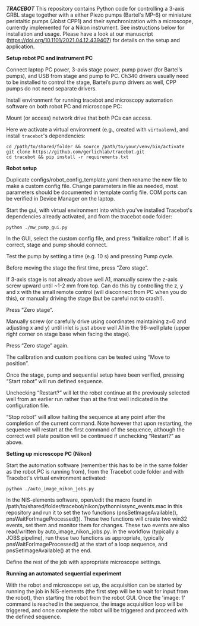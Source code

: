 ***TRACEBOT***
This repository contains Python code for controlling a 3-axis GRBL stage together with a either Piezo pumps (Bartel's MP-6) or miniature peristaltic pumps (Jobst CPP1) and their synchronization with a microscope, currently implemented for a Nikon instrument.
See instructions below for installation and usage. 
Please have a look at our manuscript (https://doi.org/10.1101/2021.04.12.439407) for details on the setup and application.

**Setup robot PC and instrument PC**

Connect laptop PC power, 3-axis stage power, pump power (for Bartel’s pumps), and USB from stage and pump to PC.
Ch340 drivers usually need to be installed to control the stage, Bartel’s pump drivers as well, CPP pumps do not need separate drivers.

Install environment for running tracebot and microscopy automation software on both robot PC and microscope PC:

Mount (or access) network drive that both PCs can access.

Here we activate a virtual environment (e.g., created with `virtualenv`), and install `tracebot`'s dependencies:
```console
cd /path/to/shared/folder && source /path/to/your/venv/bin/activate
git clone https://github.com/gerlichlab/tracebot.git
cd tracebot && pip install -r requirements.txt
```

**Robot setup**
 
Duplicate configs/robot_config_template.yaml then rename the new file to make a custom config file. Change parameters in file as needed, most parameters should be documented in template config file. COM ports can be verified in Device Manager on the laptop. 

Start the gui, with virtual environment into which you've installed Tracebot's dependencies already activated, and from the tracebot code folder:
```console
python ./mw_pump_gui.py
```

In the GUI, select the custom config file, and press “Initialize robot”. If all is correct, stage and pump should connect.

Test the pump by setting a time (e.g. 10 s) and pressing Pump cycle.

Before moving the stage the first time, press “Zero stage”.

If 3-axis stage is not already above well A1, manually screw the z-axis screw upward until ~1-2 mm from top. Can do this by controlling the z, y and x with the small remote control (will disconnect from PC when you do this), or manually driving the stage (but be careful not to crash!).

Press “Zero stage”.

Manually screw (or carefully drive using coordinates maintaining z=0 and adjusting x and y) until inlet is just above well A1 in the 96-well plate (upper right corner on stage base when facing the stage).

Press “Zero stage” again. 

The calibration and custom positions can be tested using “Move to position”.

Once the stage, pump and sequential setup have been verified, pressing “Start robot” will run defined sequence. 

Unchecking “Restart?” will let the robot continue at the previously selected well from an earlier run rather than at the first well indicated in the configuration file. 

“Stop robot” will allow halting the sequence at any point after the completion of the current command. Note however that upon restarting, the sequence will restart at the first command of the sequence, although the correct well plate position will be continued if unchecking “Restart?” as above.

**Setting up microscope PC (Nikon)**

Start the automation software (remember this has to be in the same folder as the robot PC is running from), from the Tracebot code folder and with Tracebot's virtual environment activated:
```
python ./auto_image_nikon_jobs.py
```

In the NIS-elements software, open/edit the macro found in /path/to/shared/folder/tracebot/nikon/pythonnissync_events.mac in this repository and run it to set the two functions (pnsSetImageAvailable(), pnsWaitForImageProcessed()). These two functions will create two win32 events, set them and monitor them for changes. These two events are also read/written by auto_image_nikon_jobs.py. In the workflow (typically a JOBS pipeline), run these two functions as appropriate, typically pnsWaitForImageProcessed() at the start of a loop sequence, and pnsSetImageAvailable() at the end.

Define the rest of the job with appropriate microscope settings.

**Running an automated sequential experiment**

With the robot and microscope set up, the acquisition can be started by running the job in NIS-elements (the first step will be to wait for input from the robot), then starting the robot from the robot GUI. Once the 'image: 1' command is reached in the sequence, the image acquisition loop will be triggered, and once complete the robot will be triggered and proceed with the defined sequence.
